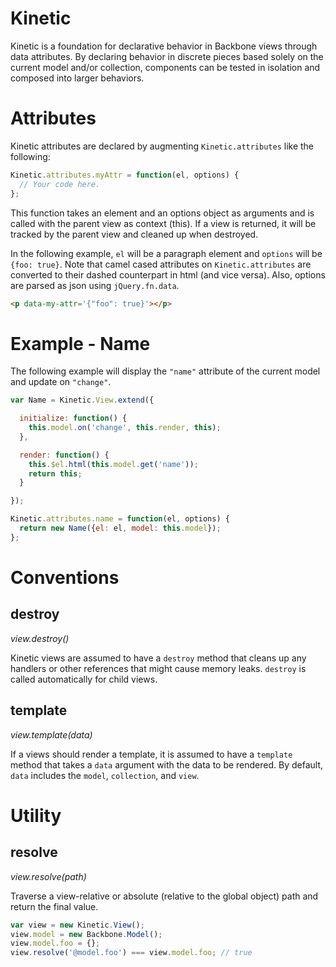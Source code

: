 # Kinetic

Kinetic is a foundation for declarative behavior in Backbone views through data
attributes.  By declaring behavior in discrete pieces based solely on the
current model and/or collection, components can be tested in isolation and
composed into larger behaviors.

# Attributes

Kinetic attributes are declared by augmenting `Kinetic.attributes` like the
following:

```javascript
Kinetic.attributes.myAttr = function(el, options) {
  // Your code here.
};
```

This function takes an element and an options object as arguments and is called
with the parent view as context (this).  If a view is returned, it will be tracked
by the parent view and cleaned up when destroyed.

In the following example, `el` will be a paragraph element and `options` will
be `{foo: true}`.  Note that camel cased attributes on `Kinetic.attributes` are
converted to their dashed counterpart in html (and vice versa).  Also, options
are parsed as json using `jQuery.fn.data`.

```html
<p data-my-attr='{"foo": true}'></p>
```

# Example - Name

The following example will display the `"name"` attribute of the current model
and update on `"change"`.

```javascript
var Name = Kinetic.View.extend({

  initialize: function() {
    this.model.on('change', this.render, this);
  },

  render: function() {
    this.$el.html(this.model.get('name'));
    return this;
  }

});

Kinetic.attributes.name = function(el, options) {
  return new Name({el: el, model: this.model});
};
```

# Conventions

## destroy

*view.destroy()*

Kinetic views are assumed to have a `destroy` method that cleans up any
handlers or other references that might cause memory leaks.  `destroy` is
called automatically for child views.

## template

*view.template(data)*

If a views should render a template, it is assumed to have a `template` method
that takes a `data` argument with the data to be rendered.  By default, `data`
includes the `model`, `collection`, and `view`.

# Utility

## resolve

*view.resolve(path)*

Traverse a view-relative or absolute (relative to the global object) path and
return the final value.

```javascript
var view = new Kinetic.View();
view.model = new Backbone.Model();
view.model.foo = {};
view.resolve('@model.foo') === view.model.foo; // true
```
